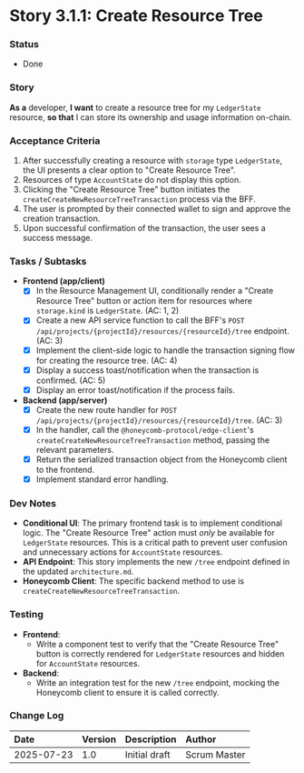 # Story 3.1.1: Create Resource Tree

### **Status**
- Done

### **Story**
**As a** developer,
**I want** to create a resource tree for my `LedgerState` resource,
**so that** I can store its ownership and usage information on-chain.

### **Acceptance Criteria**
1.  After successfully creating a resource with `storage` type `LedgerState`, the UI presents a clear option to "Create Resource Tree".
2.  Resources of type `AccountState` do not display this option.
3.  Clicking the "Create Resource Tree" button initiates the `createCreateNewResourceTreeTransaction` process via the BFF.
4.  The user is prompted by their connected wallet to sign and approve the creation transaction.
5.  Upon successful confirmation of the transaction, the user sees a success message.

### **Tasks / Subtasks**
* **Frontend (app/client)**
    * [x] In the Resource Management UI, conditionally render a "Create Resource Tree" button or action item for resources where `storage.kind` is `LedgerState`. (AC: 1, 2)
    * [x] Create a new API service function to call the BFF's `POST /api/projects/{projectId}/resources/{resourceId}/tree` endpoint. (AC: 3)
    * [x] Implement the client-side logic to handle the transaction signing flow for creating the resource tree. (AC: 4)
    * [x] Display a success toast/notification when the transaction is confirmed. (AC: 5)
    * [x] Display an error toast/notification if the process fails.
* **Backend (app/server)**
    * [x] Create the new route handler for `POST /api/projects/{projectId}/resources/{resourceId}/tree`. (AC: 3)
    * [x] In the handler, call the `@honeycomb-protocol/edge-client`'s `createCreateNewResourceTreeTransaction` method, passing the relevant parameters.
    * [x] Return the serialized transaction object from the Honeycomb client to the frontend.
    * [x] Implement standard error handling.

### **Dev Notes**
* **Conditional UI**: The primary frontend task is to implement conditional logic. The "Create Resource Tree" action must *only* be available for `LedgerState` resources. This is a critical path to prevent user confusion and unnecessary actions for `AccountState` resources.
* **API Endpoint**: This story implements the new `/tree` endpoint defined in the updated `architecture.md`.
* **Honeycomb Client**: The specific backend method to use is `createCreateNewResourceTreeTransaction`.

### **Testing**
* **Frontend**:
    * Write a component test to verify that the "Create Resource Tree" button is correctly rendered for `LedgerState` resources and hidden for `AccountState` resources.
* **Backend**:
    * Write an integration test for the new `/tree` endpoint, mocking the Honeycomb client to ensure it is called correctly.

### **Change Log**
| Date | Version | Description | Author |
| :--- | :--- | :--- | :--- |
| 2025-07-23 | 1.0 | Initial draft | Scrum Master |